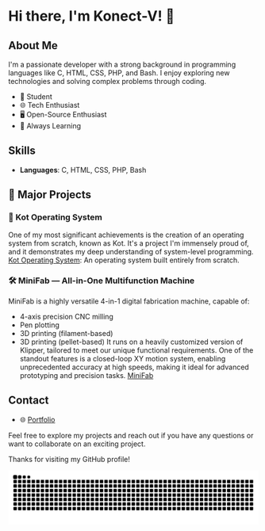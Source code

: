 # Hi there, I'm Konect-V! 👋

## About Me
I'm a passionate developer with a strong background in programming languages like C, HTML, CSS, PHP, and Bash. I enjoy exploring new technologies and solving complex problems through coding.

- 💼 Student
- 🌐 Tech Enthusiast
- 🖥️ Open-Source Enthusiast
- 🌱 Always Learning

## Skills
- **Languages**: C, HTML, CSS, PHP, Bash

## 🚀 Major Projects
### 🧠 Kot Operating System
One of my most significant achievements is the creation of an operating system from scratch, known as Kot. It's a project I'm immensely proud of, and it demonstrates my deep understanding of system-level programming.
[Kot Operating System](https://github.com/kot-org/Kot): An operating system built entirely from scratch.

### 🛠️ MiniFab — All-in-One Multifunction Machine
MiniFab is a highly versatile 4-in-1 digital fabrication machine, capable of:
- 4-axis precision CNC milling
- Pen plotting
- 3D printing (filament-based)
- 3D printing (pellet-based)
It runs on a heavily customized version of Klipper, tailored to meet our unique functional requirements.
One of the standout features is a closed-loop XY motion system, enabling unprecedented accuracy at high speeds, making it ideal for advanced prototyping and precision tasks.
[MiniFab](https://github.com/konect-V/MiniFab)

## Contact
- 🌐 [Portfolio](https://konect-V.github.io)

Feel free to explore my projects and reach out if you have any questions or want to collaborate on an exciting project.

Thanks for visiting my GitHub profile!

<img alt="github-snake" src="https://raw.githubusercontent.com/konect-v/konect-v/output/snake.svg" />
